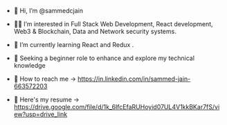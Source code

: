 - 👋 Hi, I’m @sammedcjain
- 👨‍💻 I’m interested in Full Stack Web Development, React development, Web3 & Blockchain, Data and Network security systems. 
- 👀 I’m currently learning React and Redux .
- 💼 Seeking a beginner role to enhance and explore my technical knowledge
- 📧 How to reach me -> 
https://in.linkedin.com/in/sammed-jain-663572203

- 📃 Here's my resume -> https://drive.google.com/file/d/1k_6IfcEfaRUHoyid07UL4V1kkBKar7fS/view?usp=drive_link 


<!---
sammedcjain/sammedcjain is a ✨ special ✨ repository because its `README.md` (this file) appears on your GitHub profile.
You can click the Preview link to take a look at your changes.
--->

